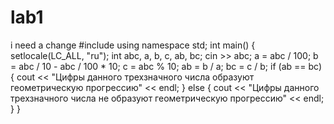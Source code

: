 # lab1
i need a change
#include <iostream>
using namespace std;
int main()
{
	setlocale(LC_ALL, "ru");
	int abc, a, b, c, ab, bc;
	cin >> abc;
	a = abc / 100;
	b = abc / 10 - abc / 100 * 10;
	c = abc % 10;
	ab = b / a;
	bc = c / b;
	if (ab == bc)
	{
		cout << "Цифры данного трехзначного числа образуют геометрическую прогрессию" << endl;
	}
	else
	{
		cout << "Цифры данного трехзначного числа не образуют геометрическую прогрессию" << endl;
	}
}
